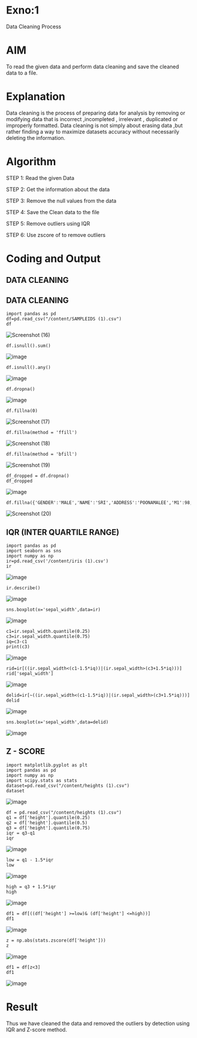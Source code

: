 # Exno:1
Data Cleaning Process

# AIM
To read the given data and perform data cleaning and save the cleaned data to a file.

# Explanation
Data cleaning is the process of preparing data for analysis by removing or modifying data that is incorrect ,incompleted , irrelevant , duplicated or improperly formatted. Data cleaning is not simply about erasing data ,but rather finding a way to maximize datasets accuracy without necessarily deleting the information.

# Algorithm
STEP 1: Read the given Data

STEP 2: Get the information about the data

STEP 3: Remove the null values from the data

STEP 4: Save the Clean data to the file

STEP 5: Remove outliers using IQR

STEP 6: Use zscore of to remove outliers

# Coding and Output

## DATA CLEANING 

## DATA CLEANING 
```
import pandas as pd
df=pd.read_csv("/content/SAMPLEIDS (1).csv")
df
```
![Screenshot (16)](https://github.com/user-attachments/assets/d0457ac5-12c0-4c25-ae22-92e67a06c6f5)

```
df.isnull().sum()
```
![image](https://github.com/user-attachments/assets/7fe8c0ed-3f49-4aa2-9aa6-d3a9e2f49012)

```
df.isnull().any()
```
![image](https://github.com/user-attachments/assets/6cba4a8a-bd9c-47d4-9dc1-c2829de2e86d)

```
df.dropna()
```
![image](https://github.com/user-attachments/assets/3825c336-549e-440d-ad01-939486d5fe0d)

```
df.fillna(0)
```
![Screenshot (17)](https://github.com/user-attachments/assets/e3ae46b7-08c2-413d-aa64-d6e73de859f3)

```
df.fillna(method = 'ffill')
```
![Screenshot (18)](https://github.com/user-attachments/assets/ebb6772e-328d-4328-8063-30e4962b091a)

```
df.fillna(method = 'bfill')
```
![Screenshot (19)](https://github.com/user-attachments/assets/c5340180-8921-4cbf-a35a-4fd46e1b7e8d)

```
df_dropped = df.dropna()
df_dropped
```
![image](https://github.com/user-attachments/assets/c83fa33d-468e-4777-a58a-95377e500853)

```
df.fillna({'GENDER':'MALE','NAME':'SRI','ADDRESS':'POONAMALEE','M1':98,'M2':87,'M3':76,'M4':92,'TOTAL':305,'AVG':89.999999})
```
![Screenshot (20)](https://github.com/user-attachments/assets/234b74ba-01e4-4e8a-954c-026e7da5c5ab)

## IQR (INTER QUARTILE RANGE) 

```
import pandas as pd
import seaborn as sns 
import numpy as np
ir=pd.read_csv('/content/iris (1).csv')
ir
```
![image](https://github.com/user-attachments/assets/60903fc3-7c4d-4c34-b986-25e5944d4711)

```
ir.describe()
```
![image](https://github.com/user-attachments/assets/7a105c44-e01d-4b97-9cd1-a5426e8d4679)

```
sns.boxplot(x='sepal_width',data=ir)
```
![image](https://github.com/user-attachments/assets/1c4bfdcd-6ed9-42d3-abd4-c8976f30c562)

```
c1=ir.sepal_width.quantile(0.25)
c3=ir.sepal_width.quantile(0.75)
iq=c3-c1
print(c3)
```
![image](https://github.com/user-attachments/assets/bb1c2d0b-9ca1-4777-8d3d-903da6ab150c)

```
rid=ir[((ir.sepal_width<(c1-1.5*iq))|(ir.sepal_width>(c3+1.5*iq)))]
rid['sepal_width']
```
![image](https://github.com/user-attachments/assets/b15667e2-87b0-4f68-9254-9b8a0029ba00)

```
delid=ir[~((ir.sepal_width<(c1-1.5*iq))|(ir.sepal_width>(c3+1.5*iq)))]
delid
```
![image](https://github.com/user-attachments/assets/5c8dd841-1725-4cce-882f-57fcecd591f1)

```
sns.boxplot(x='sepal_width',data=delid)
```
![image](https://github.com/user-attachments/assets/9d39e3ae-bcaa-44ea-80ec-54494804ec52)

## Z - SCORE 

```
import matplotlib.pyplot as plt
import pandas as pd
import numpy as np
import scipy.stats as stats
dataset=pd.read_csv("/content/heights (1).csv")
dataset
```
![image](https://github.com/user-attachments/assets/cea2b511-c333-4f08-aa96-702cf9453be5)

```
df = pd.read_csv("/content/heights (1).csv")
q1 = df['height'].quantile(0.25)
q2 = df['height'].quantile(0.5)
q3 = df['height'].quantile(0.75)
iqr = q3-q1
iqr
```
![image](https://github.com/user-attachments/assets/96e15df5-0854-4f69-b009-94462c3bebaf)

```
low = q1 - 1.5*iqr
low
```
![image](https://github.com/user-attachments/assets/727d10e0-7cf2-485e-936c-b2553da7e32a)

```
high = q3 + 1.5*iqr
high
```
![image](https://github.com/user-attachments/assets/998c9bc0-4b8b-44c4-9a42-fb9d06ea26eb)

```
df1 = df[((df['height'] >=low)& (df['height'] <=high))]
df1
```
![image](https://github.com/user-attachments/assets/8e09beeb-f485-4268-a6ba-89ce1c16a5de)

```
z = np.abs(stats.zscore(df['height']))
z
```
![image](https://github.com/user-attachments/assets/5e92e873-97e8-4e35-af9c-d2ffb508d21b)

```
df1 = df[z<3]
df1
```
![image](https://github.com/user-attachments/assets/6d86f590-3b88-416a-ba47-fa739cc5d548)

# Result
Thus we have cleaned the data and removed the outliers by detection using IQR and Z-score method.
